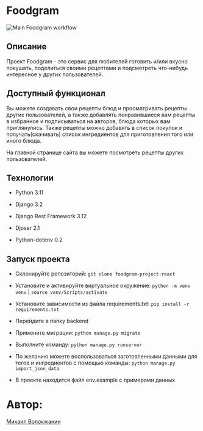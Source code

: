 # Foodgram 
![Main Foodgram workflow](https://github.com/kidots77/foodgram-project-react/actions/workflows/main.yml/badge.svg)
## Описание 

Проект Foodgram - это сервис для любителей готовить и/или вкусно покушать, поделиться своими рецептами и подсмотреть что-нибудь интересное у других пользователей.

## Доступный функционал 

Вы можете создавать свои рецепты блюд и просматривать рецепты других пользователей, а также добавлять понравившиеся вам рецепты в избранное и подписываться на авторов, блюда которых вам приглянулись. Также рецепты можно добавять в список покупок и получать(скачивать) список ингредиентов для приготовления того или иного блюда.

На главной странице сайта вы можете посмотреть рецепты других пользователей.

## Технологии 

- Python 3.11 

- Django 3.2 

- Django Rest Framework 3.12

- Djoser 2.1

- Python-dotenv 0.2


## Запуск проекта

- Склонируйте репозиторий: ``` git clone foodgram-project-react ```     

- Установите и активируйте виртуальное окружение: ``` python -m venv venv ``` | ``` source venv/Scripts/activate ```  

- Установите зависимости из файла requirements.txt: ``` pip install -r requirements.txt ``` 

- Перейдите в папку backend 

- Примените миграции: ``` python manage.py migrate ``` 

- Выполните команду: ``` python manage.py runserver ```

- По желанию можете воспользоваться заготовленными данными для тегов и ингредиентов с помощью команды: ``` python manage.py import_json_data ```

- В проекте находится файл env.example с примерами данных


# Автор:  

[Михаил Волокжанин](https://github.com/kidots77) 
